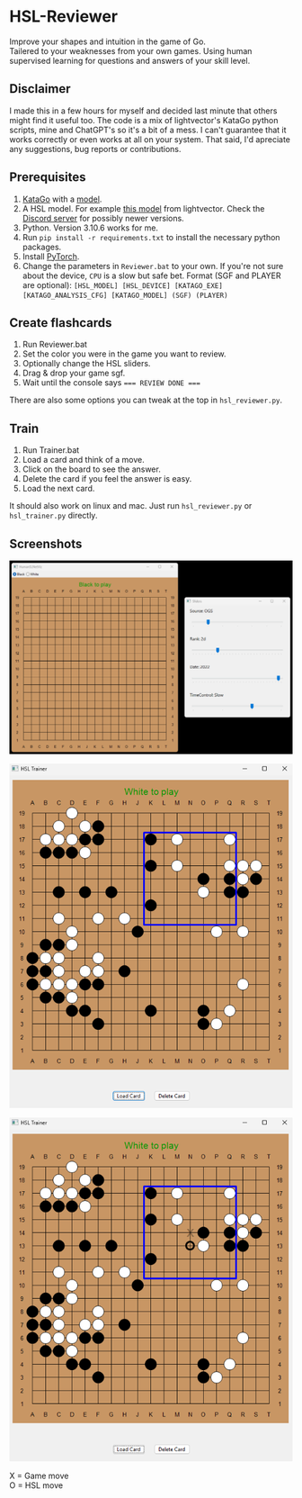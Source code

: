 # HSL-Reviewer
Improve your shapes and intuition in the game of Go.<br>
Tailered to your weaknesses from your own games. Using human supervised learning for questions and answers of your skill level.

## Disclaimer
I made this in a few hours for myself and decided last minute that others might find it useful too. The code is a mix of lightvector's KataGo python scripts, mine and ChatGPT's so it's a bit of a mess. I can't guarantee that it works correctly or even works at all on your system. That said, I'd apreciate any suggestions, bug reports or contributions.

## Prerequisites
1. [KataGo](https://github.com/lightvector/KataGo/releases) with a [model](https://katagotraining.org/networks/).
2. A HSL model. For example [this model](https://cdn.discordapp.com/attachments/583775968804732928/1225481815033253969/b18c384nbt-humanv0.ckpt?ex=662149e1&is=660ed4e1&hm=ab95493b318a249923304d6e199c8db69b788929487557e316f97f6e82ec2259&) from lightvector. Check the [Discord server](https://discord.gg/utV9dsfqFW) for possibly newer versions.
3. Python. Version 3.10.6 works for me.
4. Run `pip install -r requirements.txt` to install the necessary python packages.
5. Install [PyTorch](https://pytorch.org/get-started/locally/).
6. Change the parameters in `Reviewer.bat` to your own. If you're not sure about the device, `CPU` is a slow but safe bet. Format (SGF and PLAYER are optional): `[HSL_MODEL] [HSL_DEVICE] [KATAGO_EXE] [KATAGO_ANALYSIS_CFG] [KATAGO_MODEL] (SGF) (PLAYER)`

## Create flashcards
1. Run Reviewer.bat
2. Set the color you were in the game you want to review.
3. Optionally change the HSL sliders.
4. Drag & drop your game sgf.
5. Wait until the console says `=== REVIEW DONE ===`

There are also some options you can tweak at the top in `hsl_reviewer.py`.

## Train
1. Run Trainer.bat
2. Load a card and think of a move.
3. Click on the board to see the answer.
4. Delete the card if you feel the answer is easy.
5. Load the next card.

It should also work on linux and mac. Just run `hsl_reviewer.py` or `hsl_trainer.py` directly.

## Screenshots
![Reviewer](/screenshots/Reviewer.png)

![Question](/screenshots/Question.png)

![Answer](/screenshots/Answer.png)

X = Game move<br>
O = HSL move<br>
